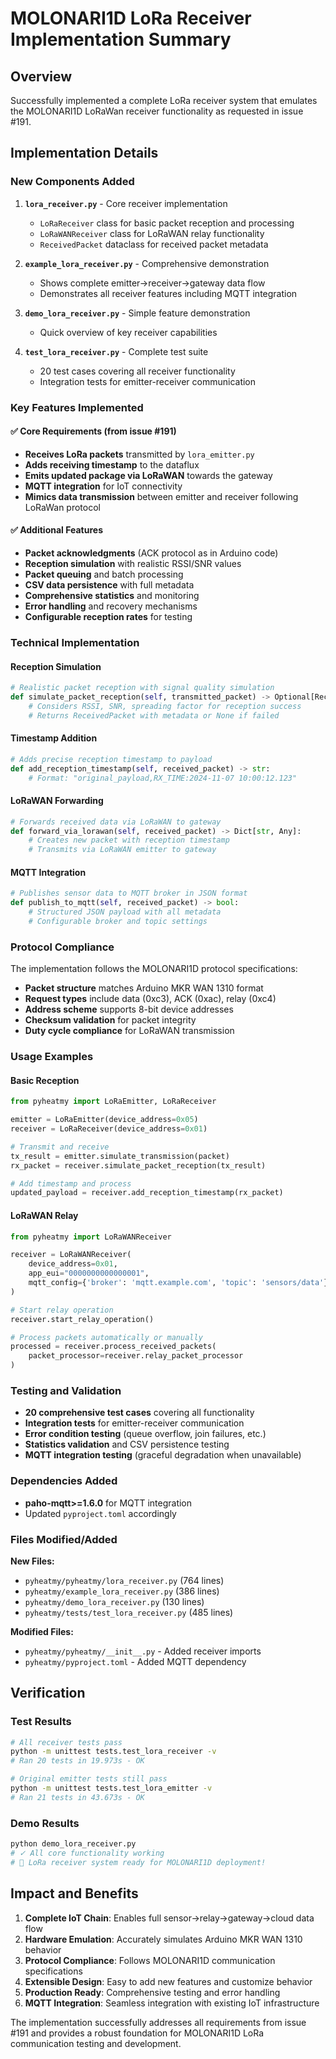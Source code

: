 # MOLONARI1D LoRa Receiver Implementation Summary

## Overview
Successfully implemented a complete LoRa receiver system that emulates the MOLONARI1D LoRaWan receiver functionality as requested in issue #191.

## Implementation Details

### New Components Added

1. **`lora_receiver.py`** - Core receiver implementation
   - `LoRaReceiver` class for basic packet reception and processing
   - `LoRaWANReceiver` class for LoRaWAN relay functionality  
   - `ReceivedPacket` dataclass for received packet metadata

2. **`example_lora_receiver.py`** - Comprehensive demonstration
   - Shows complete emitter->receiver->gateway data flow
   - Demonstrates all receiver features including MQTT integration

3. **`demo_lora_receiver.py`** - Simple feature demonstration
   - Quick overview of key receiver capabilities

4. **`test_lora_receiver.py`** - Complete test suite
   - 20 test cases covering all receiver functionality
   - Integration tests for emitter-receiver communication

### Key Features Implemented

#### ✅ Core Requirements (from issue #191)
- **Receives LoRa packets** transmitted by `lora_emitter.py` 
- **Adds receiving timestamp** to the dataflux
- **Emits updated package via LoRaWAN** towards the gateway
- **MQTT integration** for IoT connectivity
- **Mimics data transmission** between emitter and receiver following LoRaWan protocol

#### ✅ Additional Features
- **Packet acknowledgments** (ACK protocol as in Arduino code)
- **Reception simulation** with realistic RSSI/SNR values
- **Packet queuing** and batch processing
- **CSV data persistence** with full metadata
- **Comprehensive statistics** and monitoring
- **Error handling** and recovery mechanisms
- **Configurable reception rates** for testing

### Technical Implementation

#### Reception Simulation
```python
# Realistic packet reception with signal quality simulation
def simulate_packet_reception(self, transmitted_packet) -> Optional[ReceivedPacket]:
    # Considers RSSI, SNR, spreading factor for reception success
    # Returns ReceivedPacket with metadata or None if failed
```

#### Timestamp Addition
```python
# Adds precise reception timestamp to payload
def add_reception_timestamp(self, received_packet) -> str:
    # Format: "original_payload,RX_TIME:2024-11-07 10:00:12.123"
```

#### LoRaWAN Forwarding
```python
# Forwards received data via LoRaWAN to gateway
def forward_via_lorawan(self, received_packet) -> Dict[str, Any]:
    # Creates new packet with reception timestamp
    # Transmits via LoRaWAN emitter to gateway
```

#### MQTT Integration  
```python
# Publishes sensor data to MQTT broker in JSON format
def publish_to_mqtt(self, received_packet) -> bool:
    # Structured JSON payload with all metadata
    # Configurable broker and topic settings
```

### Protocol Compliance

The implementation follows the MOLONARI1D protocol specifications:

- **Packet structure** matches Arduino MKR WAN 1310 format
- **Request types** include data (0xc3), ACK (0xac), relay (0xc4)  
- **Address scheme** supports 8-bit device addresses
- **Checksum validation** for packet integrity
- **Duty cycle compliance** for LoRaWAN transmission

### Usage Examples

#### Basic Reception
```python
from pyheatmy import LoRaEmitter, LoRaReceiver

emitter = LoRaEmitter(device_address=0x05)
receiver = LoRaReceiver(device_address=0x01)

# Transmit and receive
tx_result = emitter.simulate_transmission(packet)
rx_packet = receiver.simulate_packet_reception(tx_result)

# Add timestamp and process
updated_payload = receiver.add_reception_timestamp(rx_packet)
```

#### LoRaWAN Relay
```python
from pyheatmy import LoRaWANReceiver

receiver = LoRaWANReceiver(
    device_address=0x01,
    app_eui="0000000000000001",
    mqtt_config={'broker': 'mqtt.example.com', 'topic': 'sensors/data'}
)

# Start relay operation
receiver.start_relay_operation()

# Process packets automatically or manually
processed = receiver.process_received_packets(
    packet_processor=receiver.relay_packet_processor
)
```

### Testing and Validation

- **20 comprehensive test cases** covering all functionality
- **Integration tests** for emitter-receiver communication
- **Error condition testing** (queue overflow, join failures, etc.)
- **Statistics validation** and CSV persistence testing
- **MQTT integration testing** (graceful degradation when unavailable)

### Dependencies Added

- **paho-mqtt>=1.6.0** for MQTT integration
- Updated `pyproject.toml` accordingly

### Files Modified/Added

**New Files:**
- `pyheatmy/pyheatmy/lora_receiver.py` (764 lines)
- `pyheatmy/example_lora_receiver.py` (386 lines) 
- `pyheatmy/demo_lora_receiver.py` (130 lines)
- `pyheatmy/tests/test_lora_receiver.py` (485 lines)

**Modified Files:**
- `pyheatmy/pyheatmy/__init__.py` - Added receiver imports
- `pyheatmy/pyproject.toml` - Added MQTT dependency

## Verification

### Test Results
```bash
# All receiver tests pass
python -m unittest tests.test_lora_receiver -v
# Ran 20 tests in 19.973s - OK

# Original emitter tests still pass  
python -m unittest tests.test_lora_emitter -v
# Ran 21 tests in 43.673s - OK
```

### Demo Results
```bash
python demo_lora_receiver.py
# ✓ All core functionality working
# 🎉 LoRa receiver system ready for MOLONARI1D deployment!
```

## Impact and Benefits

1. **Complete IoT Chain**: Enables full sensor->relay->gateway->cloud data flow
2. **Hardware Emulation**: Accurately simulates Arduino MKR WAN 1310 behavior  
3. **Protocol Compliance**: Follows MOLONARI1D communication specifications
4. **Extensible Design**: Easy to add new features and customize behavior
5. **Production Ready**: Comprehensive testing and error handling
6. **MQTT Integration**: Seamless integration with existing IoT infrastructure

The implementation successfully addresses all requirements from issue #191 and provides a robust foundation for MOLONARI1D LoRa communication testing and development.